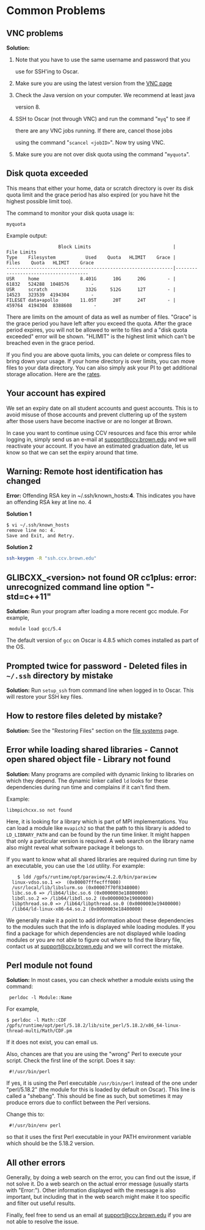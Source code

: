 # Common Problems

## VNC problems

**Solution:**

1. Note that you have to use the same username and password that you

   use for SSH'ing to Oscar.

2. Make sure you are using the latest version from the [VNC page](https://github.com/brown-ccv/HPC-documentation/tree/274acf2ee119a42697ed887d0deb64f3f06d57c1/getting-help/vnc/README.md)
3. Check the Java version on your computer. We recommend at least java

   version 8.

4. SSH to Oscar \(not through VNC\) and run the command "`myq`" to see if

   there are any VNC jobs running. If there are, cancel those jobs

   using the command "`scancel <jobID>`". Now try using VNC.

5. Make sure you are not over disk quota using the command "`myquota`".

## Disk quota exceeded

This means that either your home, data or scratch directory is over its disk quota limit and the grace period has also expired \(or you have hit the highest possible limit too\).

The command to monitor your disk quota usage is:

```text
myquota
```

Example output:

```text
                   Block Limits                              |           File Limits              
Type    Filesystem           Used    Quota   HLIMIT    Grace |    Files    Quota   HLIMIT    Grace
-------------------------------------------------------------|--------------------------------------
USR     home               8.401G      10G      20G        - |    61832   524288  1048576        -
USR     scratch              332G     512G      12T        - |    14523   323539  4194304        -
FILESET data+apollo        11.05T      20T      24T        - |   459764  4194304  8388608        -
```

There are limits on the amount of data as well as number of files. "Grace" is the grace period you have left after you exceed the quota. After the grace period expires, you will not be allowed to write to files and a "disk quota exceeded" error will be shown. "HLIMIT" is the highest limit which can't be breached even in the grace period.

If you find you are above quota limits, you can delete or compress files to bring down your usage. If your home directory is over limits, you can move files to your data directory. You can also simply ask your PI to get additional storage allocation. Here are the [rates](https://github.com/brown-ccv/HPC-documentation/tree/274acf2ee119a42697ed887d0deb64f3f06d57c1/getting-help/doc/rates/README.md).

## Your account has expired

We set an expiry date on all student accounts and guest accounts. This is to avoid misuse of those accounts and prevent cluttering up of the system after those users have become inactive or are no longer at Brown.

In case you want to continue using CCV resources and face this error while logging in, simply send us an e-mail at support@ccv.brown.edu and we will reactivate your account. If you have an estimated graduation date, let us know so that we can set the expiry around that time.

## **Warning: Remote host identification has changed**

**Error:** Offending RSA key in ~/.ssh/known\_hosts:**4**. This indicates you have an offending RSA key at line no. 4

**Solution 1**

```text
$ vi ~/.ssh/known_hosts
remove line no: 4.
Save and Exit, and Retry.
```

**Solution 2**

```bash
ssh-keygen -R "ssh.ccv.brown.edu"
```

## GLIBCXX\_&lt;version&gt; not found OR cc1plus: error: unrecognized command line option "-std=c++11"

**Solution:** Run your program after loading a more recent gcc module. For example,

```text
 module load gcc/5.4
```

The default version of `gcc` on Oscar is 4.8.5 which comes installed as part of the OS.

## Prompted twice for password - Deleted files in `~/.ssh` directory by mistake

**Solution:** Run `setup_ssh` from command line when logged in to Oscar. This will restore your SSH key files.

## How to restore files deleted by mistake?

**Solution:** See the "Restoring Files" section on the [file systems](../managing-files/filesystem/restore.md) page.

## Error while loading shared libraries - Cannot open shared object file - Library not found

**Solution:** Many programs are compiled with dynamic linking to libraries on which they depend. The dynamic linker called `ld` looks for these dependencies during run time and complains if it can't find them.

Example:

```text
libmpichcxx.so not found
```

Here, it is looking for a library which is part of MPI implementations. You can load a module like `mvapich2` so that the path to this library is added to `LD_LIBRARY_PATH` and can be found by the run time linker. It might happen that only a particular version is required. A web search on the library name also might reveal what software package it belongs to.

If you want to know what all shared libraries are required during run time by an executable, you can use the `ldd` utility. For example:

```text
    $ ldd /gpfs/runtime/opt/paraview/4.2.0/bin/paraview
  linux-vdso.so.1 =>  (0x00007fffecfff000)
  /usr/local/lib/libslurm.so (0x00007f70f8348000)
  libc.so.6 => /lib64/libc.so.6 (0x0000003e18800000)
  libdl.so.2 => /lib64/libdl.so.2 (0x0000003e19000000)
  libpthread.so.0 => /lib64/libpthread.so.0 (0x0000003e19400000)
  /lib64/ld-linux-x86-64.so.2 (0x0000003e18400000)
```

We generally make it a point to add information about these dependencies to the modules such that the info is displayed while loading modules. If you find a package for which dependencies are not displayed while loading modules or you are not able to figure out where to find the library file, contact us at support@ccv.brown.edu and we will correct the mistake.

## Perl module not found

**Solution:** In most cases, you can check whether a module exists using the command:

```text
 perldoc -l Module::Name
```

For example,

```text
$ perldoc -l Math::CDF
/gpfs/runtime/opt/perl/5.18.2/lib/site_perl/5.18.2/x86_64-linux-thread-multi/Math/CDF.pm
```

If it does not exist, you can email us.

Also, chances are that you are using the "wrong" Perl to execute your script. Check the first line of the script. Does it say:

```text
 #!/usr/bin/perl
```

If yes, it is using the Perl executable `/usr/bin/perl` instead of the one under "perl/5.18.2" \(the module for this is loaded by default on Oscar\). This line is called a "shebang". This should be fine as such, but sometimes it may produce errors due to conflict between the Perl versions.

Change this to:

```text
 #!/usr/bin/env perl
```

so that it uses the first Perl executable in your PATH environment variable which should be the 5.18.2 version.

## All other errors

Generally, by doing a web search on the error, you can find out the issue, if not solve it. Do a web search on the actual error message \(usually starts with "Error:"\). Other information displayed with the message is also important, but including that in the web search might make it too specific and filter out useful results.

Finally, feel free to send us an email at support@ccv.brown.edu if you are not able to resolve the issue.

